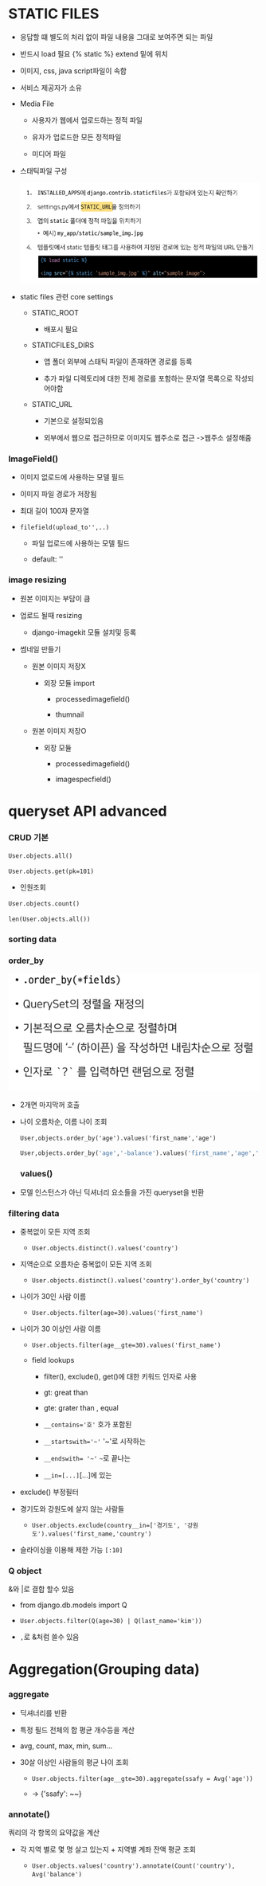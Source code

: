 # STATIC FILES

- 응답할 떄 별도의 처리 없이 파일 내용을 그대로 보여주면 되는 파일

- 반드시 load 필요 {% static %} extend 밑에 위치

- 이미지, css, java script파일이 속함

- 서비스 제공자가 소유

- Media File
  
  - 사용자가 웹에서 업로드하는 정적 파일
  
  - 유자가 업로드한 모든 정적파일
  
  - 미디어 파일

- 스태틱파일 구성
  
  ![](STATIC%20FILES_assets/2022-10-11-13-02-17-image.png)

- static files 관련 core settings
  
  - STATIC_ROOT
    
    - 배포시 필요
  
  - STATICFILES_DIRS 
    
    - 앱 폴더 외부에 스태틱 파일이 존재하면 경로를 등록 
    
    - 추가 파일 디렉토리에 대한 전체 경로를 포함하는 문자열 목록으로 작성되어야함
  
  - STATIC_URL
    
    - 기본으로 설정되있음
    
    - 외부에서 웹으로 접근하므로 이미지도 웹주소로 접근 ->웹주소 설정해줌

### ImageField()

- 이미지 없로드에 사용하는 모델 필드

- 이미지 파일 경로가 저장됨

- 최대 길이 100자 문자열

- `filefield(upload_to'',..)` 
  
  - 파일 업로드에 사용하는 모델 필드
  
  - default: ''

### image resizing

- 원본 이미지는 부담이 큼

- 업로드 될때 resizing
  
  - django-imagekit 모듈 설치및 등록

- 썸네일 만들기
  
  - 원본 이미지 저장X
    
    - 외장 모듈 import
      
      - processedimagefield()
      
      - thumnail
  
  - 원본 이미지 저장O
    
    - 외장 모듈 
      
      - processedimagefield()
      
      - imagespecfield()

# queryset API advanced

### CRUD 기본

`User.objects.all()`

`User.objects.get(pk=101)`

- 인원조회

`User.objects.count()`

`len(User.objects.all())`

### sorting data

### order_by

![](STATIC%20FILES_assets/2022-10-11-15-10-17-image.png)

- 2개면 마지막꺼 호출

- 나이 오름차순, 이름 나이 조회
  
  `User,objects.order_by('age').values('first_name','age')`
  
  ```python
  User,objects.order_by('age','-balance').values('first_name','age','balance')
  ```
  
  ### values()

- 모델 인스턴스가 아닌 딕셔너리 요소들을 가진 queryset을 반환

### filtering data

- 중복없이 모든 지역 조회
  
  - `User.objects.distinct().values('country')`

- 지역순으로 오름차순 중복없이 모든 지역 조회
  
  - `User.objects.distinct().values('country').order_by('country')`

- 나이가 30인 사람 이름
  
  - `User.objects.filter(age=30).values('first_name')`

- 나이가 30 이상인 사람 이름
  
  - `User.objects.filter(age__gte=30).values('first_name')`
  
  - field lookups
    
    - filter(), exclude(), get()에 대한 키워드 인자로 사용
    
    - gt: great than
    
    - gte: grater than , equal
    
    - `__contains='호'` 호가 포함된
    
    - `__startswith='~'` '~'로 시작하는
    
    - `__endswith= '~'` `~`로 끝나는
    
    - `__in=[...]`[...]에 있는

- exclude() 부정필터

- 경기도와 강원도에 살지 않는 사람들
  
  - `User.objects.exclude(country__in=['경기도', '강원도').values('first_name,'country')`

- 슬라이싱을 이용해 제한 가능 `[:10]`

### Q object

&와 |로 결합 할수 있음

- from django.db.models import Q

- `User.objects.filter(Q(age=30) | Q(last_name='kim'))`

- `,`로 &처럼 쓸수 있음

# Aggregation(Grouping data)

### aggregate

- 딕셔너리를 반환

- 특정 필드 전체의 합 평균 개수등을 계산

- avg, count, max, min, sum...

- 30살 이상인 사람들의 평균 나이 조회
  
  - `User.objects.filter(age__gte=30).aggregate(ssafy = Avg('age'))`
  
  - -> {'ssafy': ~~}

### annotate()

쿼리의 각 항목의 요약값을 계산

- 각 지역 별로 몇 명 살고 있는지 + 지역별 계좌 잔액 평균 조회
  
  - `User.objects.values('country').annotate(Count('country'), Avg('balance')`
